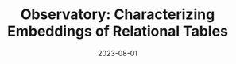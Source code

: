 ---
title: "Observatory: Characterizing Embeddings of Relational Tables"
date: "2023-08-01"
authors: ["Tianji Cong", "Madelon Hulsebos", "Zhenjie Sun", "Paul Groth", "H. V. Jagadish"]
publication_types: ["1"]
publication: "*The 50th International Conference on Very Large Databases (VLDB 2024)*"
# publication_short: "*Under Revision*"
abstract: ""
featured: false
image:
    preview only: true
links:
- name: PDF
  url: https://arxiv.org/abs/2310.07736
  icon_pack: fas
  icon: file-pdf
- name: Code
  url: https://github.com/superctj/observatory
  icon_pack: fab
  icon: github
---